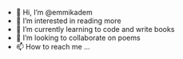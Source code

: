 - 👋 Hi, I’m @emmikadem
- 👀 I’m interested in reading more
- 🌱 I’m currently learning to code and write books
- 💞️ I’m looking to collaborate on poems
- 📫 How to reach me ...

<!---
emmikadem/emmikadem is a ✨ special ✨ repository because its `README.md` (this file) appears on your GitHub profile.
You can click the Preview link to take a look at your changes.
--->
